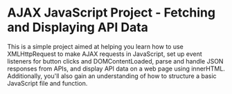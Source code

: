 #

# AJAX JavaScript Project - Fetching and Displaying API Data

This is a simple project aimed at helping you learn how to use XMLHttpRequest to make AJAX requests in JavaScript, set up event listeners for button clicks and DOMContentLoaded, parse and handle JSON responses from APIs, and display API data on a web page using innerHTML. Additionally, you'll also gain an understanding of how to structure a basic JavaScript file and function.
